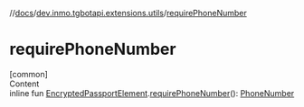 //[docs](../../index.md)/[dev.inmo.tgbotapi.extensions.utils](index.md)/[requirePhoneNumber](require-phone-number.md)



# requirePhoneNumber  
[common]  
Content  
inline fun [EncryptedPassportElement](../dev.inmo.tgbotapi.types.passport.encrypted.abstracts/-encrypted-passport-element/index.md).[requirePhoneNumber](require-phone-number.md)(): [PhoneNumber](../dev.inmo.tgbotapi.types.passport.encrypted/-phone-number/index.md)  



